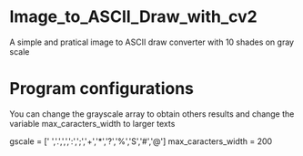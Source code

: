 # Image_to_ASCII_Draw_with_cv2
A simple and pratical image to ASCII draw converter with 10 shades on gray scale


# Program configurations
You can change the grayscale array to obtain others results and change the variable max_caracters_width to larger texts

gscale = [' ','.',',',':',';','+','*','?','%','S','#','@']
max_caracters_width = 200

